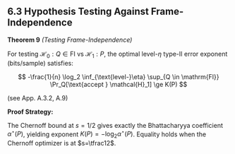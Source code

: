 ## 6.3 Hypothesis Testing Against Frame-Independence

**Theorem 9** *(Testing Frame-Independence)*

For testing $\mathcal{H}_0: Q \in \mathrm{FI}$ vs $\mathcal{H}_1: P$, the optimal level-$\eta$ type-II error exponent (bits/sample) satisfies:

$$
-\frac{1}{n} \log_2 \inf_{\text{level-}\eta} \sup_{Q \in \mathrm{FI}} \Pr_Q[\text{accept } \mathcal{H}_1] \ge K(P)
$$

(see App. A.3.2, A.9)

**Proof Strategy:**

The Chernoff bound at $s = 1/2$ gives exactly the Bhattacharyya coefficient $\alpha^\star(P)$, yielding exponent $K(P) = -\log_2 \alpha^\star(P)$. Equality holds when the Chernoff optimizer is at $s=\tfrac12$.

